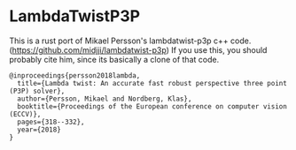 # LambdaTwistP3P

This is a rust port of Mikael Persson's lambdatwist-p3p c++ code. (https://github.com/midjji/lambdatwist-p3p)
If you use this, you should probably cite him, since its basically a clone of that code.

```
@inproceedings{persson2018lambda,
  title={Lambda twist: An accurate fast robust perspective three point (P3P) solver},
  author={Persson, Mikael and Nordberg, Klas},
  booktitle={Proceedings of the European conference on computer vision (ECCV)},
  pages={318--332},
  year={2018}
}
```
